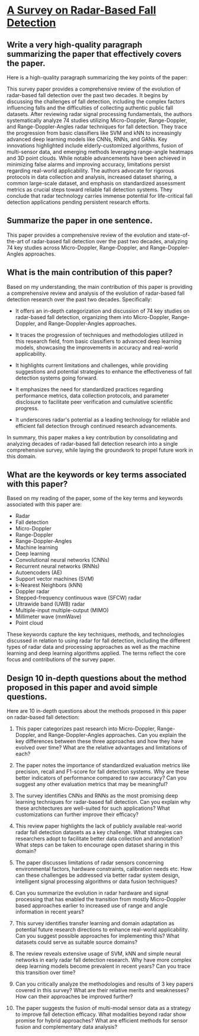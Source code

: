 # [A Survey on Radar-Based Fall Detection](https://arxiv.org/abs/2312.04037)

## Write a very high-quality paragraph summarizing the paper that effectively covers the paper.

 Here is a high-quality paragraph summarizing the key points of the paper:

This survey paper provides a comprehensive review of the evolution of radar-based fall detection over the past two decades. It begins by discussing the challenges of fall detection, including the complex factors influencing falls and the difficulties of collecting authentic public fall datasets. After reviewing radar signal processing fundamentals, the authors systematically analyze 74 studies utilizing Micro-Doppler, Range-Doppler, and Range-Doppler-Angles radar techniques for fall detection. They trace the progression from basic classifiers like SVM and kNN to increasingly advanced deep learning models like CNNs, RNNs, and GANs. Key innovations highlighted include elderly-customized algorithms, fusion of multi-sensor data, and emerging methods leveraging range-angle heatmaps and 3D point clouds. While notable advancements have been achieved in minimizing false alarms and improving accuracy, limitations persist regarding real-world applicability. The authors advocate for rigorous protocols in data collection and analysis, increased dataset sharing, a common large-scale dataset, and emphasis on standardized assessment metrics as crucial steps toward reliable fall detection systems. They conclude that radar technology carries immense potential for life-critical fall detection applications pending persistent research efforts.


## Summarize the paper in one sentence.

 This paper provides a comprehensive review of the evolution and state-of-the-art of radar-based fall detection over the past two decades, analyzing 74 key studies across Micro-Doppler, Range-Doppler, and Range-Doppler-Angles approaches.


## What is the main contribution of this paper?

 Based on my understanding, the main contribution of this paper is providing a comprehensive review and analysis of the evolution of radar-based fall detection research over the past two decades. Specifically:

- It offers an in-depth categorization and discussion of 74 key studies on radar-based fall detection, organizing them into Micro-Doppler, Range-Doppler, and Range-Doppler-Angles approaches. 

- It traces the progression of techniques and methodologies utilized in this research field, from basic classifiers to advanced deep learning models, showcasing the improvements in accuracy and real-world applicability.

- It highlights current limitations and challenges, while providing suggestions and potential strategies to enhance the effectiveness of fall detection systems going forward. 

- It emphasizes the need for standardized practices regarding performance metrics, data collection protocols, and parameter disclosure to facilitate peer verification and cumulative scientific progress.

- It underscores radar's potential as a leading technology for reliable and efficient fall detection through continued research advancements.

In summary, this paper makes a key contribution by consolidating and analyzing decades of radar-based fall detection research into a single comprehensive survey, while laying the groundwork to propel future work in this domain.


## What are the keywords or key terms associated with this paper?

 Based on my reading of the paper, some of the key terms and keywords associated with this paper are:

- Radar
- Fall detection 
- Micro-Doppler
- Range-Doppler  
- Range-Doppler-Angles
- Machine learning
- Deep learning
- Convolutional neural networks (CNNs)
- Recurrent neural networks (RNNs)  
- Autoencoders (AE)
- Support vector machines (SVM)
- k-Nearest Neighbors (kNN)
- Doppler radar
- Stepped-frequency continuous wave (SFCW) radar  
- Ultrawide band (UWB) radar
- Multiple-input multiple-output (MIMO)
- Millimeter wave (mmWave)
- Point cloud

These keywords capture the key techniques, methods, and technologies discussed in relation to using radar for fall detection, including the different types of radar data and processing approaches as well as the machine learning and deep learning algorithms applied. The terms reflect the core focus and contributions of the survey paper.


## Design 10 in-depth questions about the method proposed in this paper and avoid simple questions.

 Here are 10 in-depth questions about the methods proposed in this paper on radar-based fall detection:

1. This paper categorizes past research into Micro-Doppler, Range-Doppler, and Range-Doppler-Angles approaches. Can you explain the key differences between these three approaches and how they have evolved over time? What are the relative advantages and limitations of each?

2. The paper notes the importance of standardized evaluation metrics like precision, recall and F1-score for fall detection systems. Why are these better indicators of performance compared to raw accuracy? Can you suggest any other evaluation metrics that may be meaningful? 

3. The survey identifies CNNs and RNNs as the most promising deep learning techniques for radar-based fall detection. Can you explain why these architectures are well-suited for such applications? What customizations can further improve their efficacy?

4. This review paper highlights the lack of publicly available real-world radar fall detection datasets as a key challenge. What strategies can researchers adopt to facilitate better data collection and annotation? What steps can be taken to encourage open dataset sharing in this domain?  

5. The paper discusses limitations of radar sensors concerning environmental factors, hardware constraints, calibration needs etc. How can these challenges be addressed via better radar system design, intelligent signal processing algorithms or data fusion techniques?

6. Can you summarize the evolution in radar hardware and signal processing that has enabled the transition from mostly Micro-Doppler based approaches earlier to increased use of range and angle information in recent years?

7. This survey identifies transfer learning and domain adaptation as potential future research directions to enhance real-world applicability. Can you suggest possible approaches for implementing this? What datasets could serve as suitable source domains?

8. The review reveals extensive usage of SVM, kNN and simple neural networks in early radar fall detection research. Why have more complex deep learning models become prevalent in recent years? Can you trace this transition over time?

9. Can you critically analyze the methodologies and results of 3 key papers covered in this survey? What are their relative merits and weaknesses? How can their approaches be improved further?

10. The paper suggests the fusion of multi-modal sensor data as a strategy to improve fall detection efficacy. What modalities beyond radar show promise for hybrid approaches? What are efficient methods for sensor fusion and complementary data analysis?
